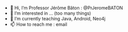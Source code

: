 - 👋 Hi, I’m Professor Jérôme Bâton : @PrJeromeBATON
- 👀 I’m interested in ... (too many things)
- 🌱 I’m currently teaching Java, Android, Neo4j
- 📫 How to reach me : email 

<!---
PrJeromeBATON/PrJeromeBATON is a ✨ special ✨ repository because its `README.md` (this file) appears on your GitHub profile.
You can click the Preview link to take a look at your changes.
--->
